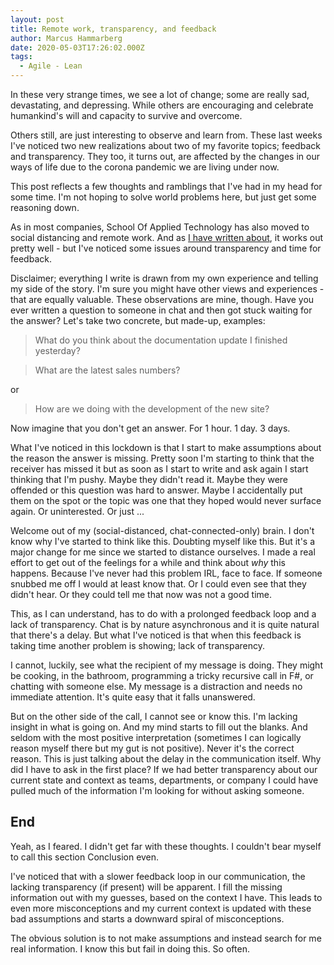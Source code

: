 ```yaml
---
layout: post
title: Remote work, transparency, and feedback
author: Marcus Hammarberg
date: 2020-05-03T17:26:02.000Z
tags:
  - Agile - Lean
---
```


In these very strange times, we see a lot of change; some are really sad, devastating, and depressing. While others are encouraging and celebrate humankind's will and capacity to survive and overcome.

Others still, are just interesting to observe and learn from. These last weeks I've noticed two new realizations about two of my favorite topics; feedback and transparency. They too, it turns out, are affected by the changes in our ways of life due to the corona pandemic we are living under now.

This post reflects a few thoughts and ramblings that I've had in my head for some time. I'm not hoping to solve world problems here, but just get some reasoning down.

<!-- excerpt-end -->

As in most companies, School Of Applied Technology has also moved to social distancing and remote work. And as [I have written about](http://www.marcusoft.net/2020/03/experience-report-first-week-of-x-mobs-going-remote.html), it works out pretty well - but I've noticed some issues around transparency and time for feedback.

Disclaimer; everything I write is drawn from my own experience and telling my side of the story. I'm sure you might have other views and experiences - that are equally valuable. These observations are mine, though.
Have you ever written a question to someone in chat and then got stuck waiting for the answer? Let's take two concrete, but made-up, examples:

> What do you think about the documentation update I finished yesterday?

> What are the latest sales numbers?

or

> How are we doing with the development of the new site?

Now imagine that you don't get an answer. For 1 hour. 1 day. 3 days.

What I've noticed in this lockdown is that I start to make assumptions about the reason the answer is missing. Pretty soon I'm starting to think that the receiver has missed it but as soon as I start to write and ask again I start thinking that I'm pushy. Maybe they didn't read it. Maybe they were offended or this question was hard to answer. Maybe I accidentally put them on the spot or the topic was one that they hoped would never surface again. Or uninterested. Or just ...

Welcome out of my (social-distanced, chat-connected-only) brain. I don't know why I've started to think like this. Doubting myself like this. But it's a major change for me since we started to distance ourselves.
I made a real effort to get out of the feelings for a while and think about *why* this happens. Because I've never had this problem IRL, face to face. If someone snubbed me off I would at least know that. Or I could even see that they didn't hear. Or they could tell me that now was not a good time.

This, as I can understand, has to do with a prolonged feedback loop and a lack of transparency. Chat is by nature asynchronous and it is quite natural that there's a delay. But what I've noticed is that when this feedback is taking time another problem is showing; lack of transparency.

I cannot, luckily, see what the recipient of my message is doing. They might be cooking, in the bathroom, programming a tricky recursive call in F#, or chatting with someone else. My message is a distraction and needs no immediate attention. It's quite easy that it falls unanswered.

But on the other side of the call, I cannot see or know this. I'm lacking insight in what is going on. And my mind starts to fill out the blanks. And seldom with the most positive interpretation (sometimes I can logically reason myself there but my gut is not positive). Never it's the correct reason.
This is just talking about the delay in the communication itself. Why did I have to ask in the first place? If we had better transparency about our current state and context as teams, departments, or company I could have pulled much of the information I'm looking for without asking someone.

## End

Yeah, as I feared. I didn't get far with these thoughts. I couldn't bear myself to call this section Conclusion even.

I've noticed that with a slower feedback loop in our communication, the lacking transparency (if present) will be apparent. I fill the missing information out with my guesses, based on the context I have. This leads to even more misconceptions and my current context is updated with these bad assumptions and starts a downward spiral of misconceptions.

The obvious solution is to not make assumptions and instead search for me real information. I know this but fail in doing this. So often.
